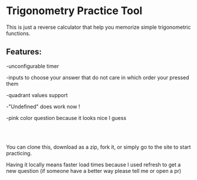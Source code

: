 # Trigonometry Practice Tool

This is just a reverse calculator that help you memorize simple trigonometric functions.

<div>
<h2>Features:</h2>

-unconfigurable timer

-inputs to choose your answer that do not care in which order your pressed them

-quadrant values support

-"Undefined" does work now !

-pink color question because it looks nice I guess

</div>


<br><br>

You can clone this, download as a zip, fork it, or simply go to the site to start practicing.

Having it locally means faster load times because I used refresh to get a new question (if someone have a better way please tell me or open a pr)
